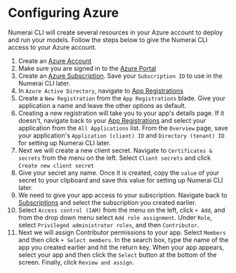# Configuring Azure

Numerai CLI will create several resources in your Azure account to deploy and run your models.
Follow the steps below to give the Numerai CLI access to your Azure account.

1. Create an [Azure Account](https://http://signup.azure.com)
2. Make sure you are signed in to the [Azure Portal](https://portal.azure.com/)
3. Create an [Azure Subscription](https://portal.azure.com/#view/Microsoft_Azure_Billing/SubscriptionsBlade). Save your `Subscription ID` to use in the Numerai CLI later.
4. In `Azure Active Directory`, navigate to [App Registrations](https://portal.azure.com/#view/Microsoft_AAD_IAM/ActiveDirectoryMenuBlade/~/RegisteredApps)
5. Create a `New Registration` from the `App Registrations` blade. Give your application a name and leave the other options as default.
6. Creating a new registration will take you to your app's details page. If it doesn't, navigate  back to your [App Registrations](https://portal.azure.com/#view/Microsoft_AAD_IAM/ActiveDirectoryMenuBlade/~/RegisteredApps) and select your application from the `All Applications` list. From the `Overview` page, save your application's `Application (client) ID` and `Directory (tenant) ID` for setting up Numerai CLI later.
7. Next we will create a new client secret. Navigate to `Certificates & secrets` from the menu on the left. Select `Client secrets` and click `Create new client secret`
8. Give your secret any name. Once it is created, copy the `value` of your secret to your clipboard and save this value for setting up Numerai CLI later.
9. We need to give your app access to your subscription. Navigate back to [Subscriptions](https://portal.azure.com/#view/Microsoft_Azure_Billing/SubscriptionsBlade) and select the subscription you created earlier.
10. Select `Access control (IAM)` from the menu on the left, click `+ Add`, and from the drop down menu select `Add role assignment`. Under `Role`, select `Privileged administrator roles`, and then `Contributor`.
11. Next we will assign Contributor permissions to your app. Select `Members` and then click `+ Select members`. In the search box, type the name of the app you created earlier and hit the return key. When your app appears, select your app and then click the `Select` button at the bottom of the screen. Finally, click `Review and assign`.
